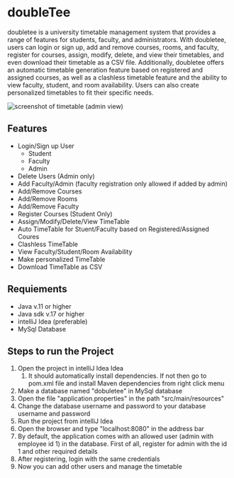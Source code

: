 # doubleTee

doubletee is a university timetable management system that provides a range of features for students, faculty, and administrators. With doubletee, users can login or sign up, add and remove courses, rooms, and faculty, register for courses, assign, modify, delete, and view their timetables, and even download their timetable as a CSV file. Additionally, doubletee offers an automatic timetable generation feature based on registered and assigned courses, as well as a clashless timetable feature and the ability to view faculty, student, and room availability. Users can also create personalized timetables to fit their specific needs.


![screenshot of timetable (admin view)](https://i.ibb.co/FnFyhZg/screenshot.png "screenshot of timetable")

## Features
  
- Login/Sign up User
  - Student
  - Faculty
  - Admin
- Delete Users (Admin only)
- Add Faculty/Admin (faculty registration only allowed if added by admin)
- Add/Remove Courses
- Add/Remove Rooms
- Add/Remove Faculty
- Register Courses (Student Only)
- Assign/Modify/Delete/View TimeTable
- Auto TimeTable for Stuent/Faculty based on Registered/Assigned Coures
- Clashless TimeTable
- View Faculty/Student/Room Availability
- Make personalized TimeTable
- Download TimeTable as CSV

## Requiements

- Java v.11 or higher
- Java sdk v.17 or higher
- intelliJ Idea (preferable)
- MySql Database

## Steps to run the Project

1. Open the project in intelliJ Idea Idea
   1. It should automatically install dependencies. If not then go to pom.xml file and install Maven dependencies from right click menu
2. Make a database named "dobuletee" in MySql database
3. Open the file "application.properties" in the path "src/main/resources"
4. Change the database username and password to your database username and password
5. Run the project from intelliJ Idea
6. Open the browser and type "localhost:8080" in the address bar
7. By default, the application comes with an allowed user (admin with employee id 1) in the database. First of all, register for admin with the id 1 and other required details
8. After registering, login with the same credentials
9. Now you can add other users and manage the timetable
